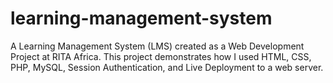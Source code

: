 # learning-management-system
A Learning Management System (LMS) created as a Web Development Project at RITA Africa. This project demonstrates how I used HTML, CSS, PHP, MySQL, Session Authentication, and Live Deployment to a web server.
